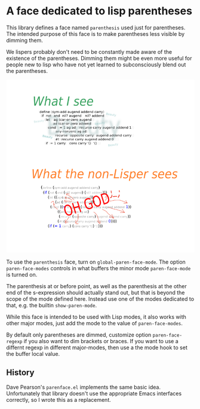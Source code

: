 # A face dedicated to lisp parentheses

This library defines a face named `parenthesis` used just for
parentheses.  The intended purpose of this face is to make parentheses
less visible by dimming them.

We lispers probably don't need to be constantly made aware of the
existence of the parentheses.  Dimming them might be even more
useful for people new to lisp who have not yet learned to
subconsciously blend out the parentheses.

![how we see parentheses](parentheses.png)

To use the `parenthesis` face, turn on `global-paren-face-mode`.
The option `paren-face-modes` controls in what buffers the minor
mode `paren-face-mode` is turned on.

The parenthesis at or before point, as well as the parenthesis at
the other end of the s-expression should actually stand out, but
that is beyond the scope of the mode defined here.  Instead use one
of the modes dedicated to that, e.g. the builtin `show-paren-mode`.

While this face is intended to be used with Lisp modes, it also
works with other major modes, just add the mode to the value of
`paren-face-modes`.

By default only parentheses are dimmed, customize option
`paren-face-regexp` if you also want to dim brackets or braces.
If you want to use a differnt regexp in different major-modes,
then use a the mode hook to set the buffer local value.

## History

Dave Pearson's `parenface.el` implements the same basic idea.
Unfortunately that library doesn't use the appropriate Emacs
interfaces correctly, so I wrote this as a replacement.

